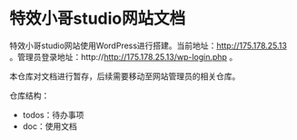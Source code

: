 # 特效小哥studio网站文档

特效小哥studio网站使用WordPress进行搭建。当前地址：http://175.178.25.13 。管理员登录地址：http://http://175.178.25.13/wp-login.php 。

本仓库对文档进行暂存，后续需要移动至网站管理员的相关仓库。

仓库结构：
- todos：待办事项
- doc：使用文档
